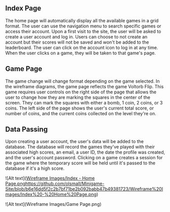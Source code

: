 ## Index Page

The home page will automatically display all the available games in a grid format. The user can use the navigation menu to search specific games or access their account. 
Upon a first visit to the site, the user will be asked to create a user account and log in. Users can choose to not create an account but their scores will not be saved and won't be added to the leaderboard. The user can click on the account icon to log in at any time. 
When the user clicks on a game, they will be taken to that game's page.

## Game Page

The game change will change format depending on the game selected. In the wireframe diagrams, the game page reflects the game Voltorb Flip. 
This game requires user controls on the right side of the page that allows the user to change how they are marking the squares in the center of the screen. They can mark the squares with either a bomb, 1 coin, 2 coins, or 3 coins. 
The left side of the page shows the user's current total score, or number of coins, and the current coins collected on the level they're on. 

## Data Passing

Upon creating a user account, the user's data will be added to the database. The database will record the games they've played with their associated high scores, an email, a user ID, the date the profile was created, and the user's account password. 
Clicking on a game creates a session for the game where the temporary score will be held until it's passed to the database if it's a high score. 


![Alt text]([Wireframe Images/Index - Home Page.png](https://github.com/olsmall/Minigame-Site/blob/b6e16dd5f2c2b7bf71be2b092babb47b49381723/Wireframe%20Images/Index%20-%20Home%20Page.png)https://github.com/olsmall/Minigame-Site/blob/b6e16dd5f2c2b7bf71be2b092babb47b49381723/Wireframe%20Images/Index%20-%20Home%20Page.png)

![Alt text](Wireframe Images/Game Page.png)

